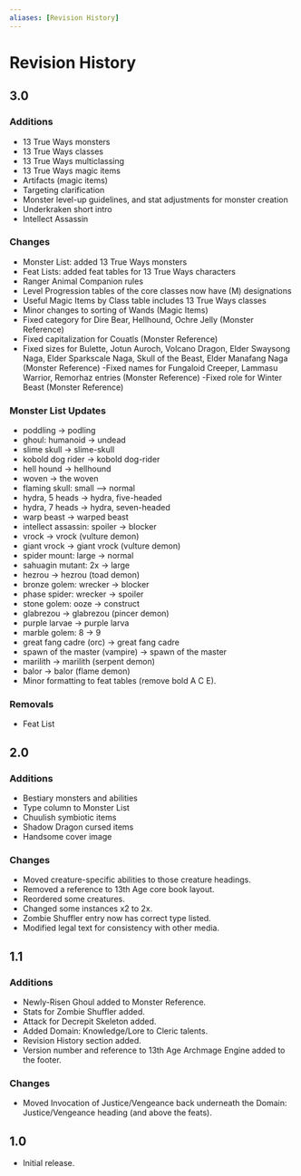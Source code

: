 ```yaml
---
aliases: [Revision History]
---
```

# Revision History
## 3.0
### Additions
- 13 True Ways monsters
- 13 True Ways classes
- 13 True Ways multiclassing
- 13 True Ways magic items
- Artifacts (magic items)
- Targeting clarification
- Monster level-up guidelines, and stat adjustments for monster creation
- Underkraken short intro
- Intellect Assassin

### Changes
- Monster List: added 13 True Ways monsters
- Feat Lists: added feat tables for 13 True Ways characters
- Ranger Animal Companion rules
- Level Progression tables of the core classes now have (M) designations
- Useful Magic Items by Class table includes 13 True Ways classes
- Minor changes to sorting of Wands (Magic Items)
- Fixed category for Dire Bear, Hellhound, Ochre Jelly (Monster Reference)
- Fixed capitalization for Couatls (Monster Reference)
- Fixed sizes for Bulette, Jotun Auroch, Volcano Dragon, Elder Swaysong Naga, Elder Sparkscale Naga, Skull of the Beast, Elder Manafang Naga (Monster Reference)
-Fixed names for Fungaloid Creeper, Lammasu Warrior, Remorhaz entries (Monster Reference)
-Fixed role for Winter Beast (Monster Reference)

### Monster List Updates
- poddling -> podling
- ghoul: humanoid -> undead
- slime skull -> slime-skull
- kobold dog rider -> kobold dog-rider
- hell hound -> hellhound
- woven -> the woven
- flaming skull: small –> normal
- hydra, 5 heads -> hydra, five-headed
- hydra, 7 heads -> hydra, seven-headed
- warp beast -> warped beast
- intellect assassin: spoiler -> blocker
- vrock -> vrock (vulture demon)
- giant vrock -> giant vrock (vulture demon)
- spider mount: large -> normal
- sahuagin mutant: 2x -> large
- hezrou -> hezrou (toad demon)
- bronze golem: wrecker -> blocker
- phase spider: wrecker -> spoiler
- stone golem: ooze -> construct
- glabrezou -> glabrezou (pincer demon)
- purple larvae -> purple larva
- marble golem: 8 -> 9
- great fang cadre (orc) -> great fang cadre
- spawn of the master (vampire) -> spawn of the master
- marilith -> marilith (serpent demon)
- balor -> balor (flame demon)
- Minor formatting to feat tables (remove bold A C E).

### Removals
- Feat List

## 2.0
### Additions
- Bestiary monsters and abilities
- Type column to Monster List
- Chuulish symbiotic items
- Shadow Dragon cursed items
- Handsome cover image

### Changes
- Moved creature-specific abilities to those creature headings.
- Removed a reference to 13th Age core book layout.
- Reordered some creatures.
- Changed some instances x2 to 2x.
- Zombie Shuffler entry now has correct type listed.
- Modified legal text for consistency with other media.

## 1.1
### Additions
- Newly-Risen Ghoul added to Monster Reference.
- Stats for Zombie Shuffler added.
- Attack for Decrepit Skeleton added.
- Added Domain: Knowledge/Lore to Cleric talents.
- Revision History section added.
- Version number and reference to 13th Age Archmage Engine added to the footer.

### Changes
- Moved Invocation of Justice/Vengeance back underneath the Domain: Justice/Vengeance heading (and above the feats).

## 1.0
- Initial release.
